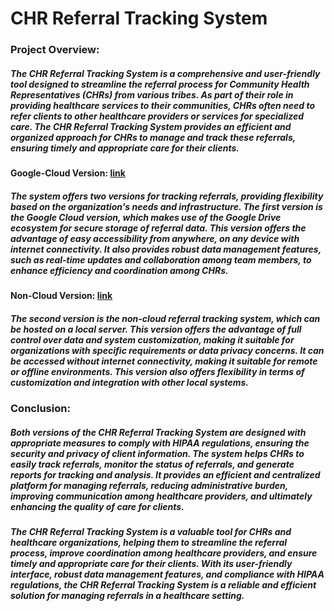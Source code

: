 # CHR Referral Tracking System

### Project Overview:
##### The CHR Referral Tracking System is a comprehensive and user-friendly tool designed to streamline the referral process for Community Health Representatives (CHRs) from various tribes. As part of their role in providing healthcare services to their communities, CHRs often need to refer clients to other healthcare providers or services for specialized care. The CHR Referral Tracking System provides an efficient and organized approach for CHRs to manage and track these referrals, ensuring timely and appropriate care for their clients.

#### Google-Cloud Version: [link](https://github.com/CANIS-NAU/CHR_Data/tree/main/Google-cloud%20Version)
##### The system offers two versions for tracking referrals, providing flexibility based on the organization's needs and infrastructure. The first version is the Google Cloud version, which makes use of the Google Drive ecosystem for secure storage of referral data. This version offers the advantage of easy accessibility from anywhere, on any device with internet connectivity. It also provides robust data management features, such as real-time updates and collaboration among team members, to enhance efficiency and coordination among CHRs.

#### Non-Cloud Version: [link](https://github.com/CANIS-NAU/CHR_Data/tree/main/Non-cloud%20Version)
##### The second version is the non-cloud referral tracking system, which can be hosted on a local server. This version offers the advantage of full control over data and system customization, making it suitable for organizations with specific requirements or data privacy concerns. It can be accessed without internet connectivity, making it suitable for remote or offline environments. This version also offers flexibility in terms of customization and integration with other local systems.

### Conclusion:
##### Both versions of the CHR Referral Tracking System are designed with appropriate measures to comply with HIPAA regulations, ensuring the security and privacy of client information. The system helps CHRs to easily track referrals, monitor the status of referrals, and generate reports for tracking and analysis. It provides an efficient and centralized platform for managing referrals, reducing administrative burden, improving communication among healthcare providers, and ultimately enhancing the quality of care for clients.

##### The CHR Referral Tracking System is a valuable tool for CHRs and healthcare organizations, helping them to streamline the referral process, improve coordination among healthcare providers, and ensure timely and appropriate care for their clients. With its user-friendly interface, robust data management features, and compliance with HIPAA regulations, the CHR Referral Tracking System is a reliable and efficient solution for managing referrals in a healthcare setting.
